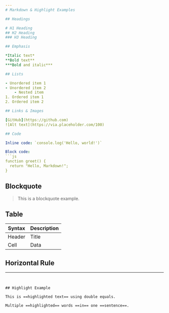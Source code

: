 ```yaml
---
# Markdown & Highlight Examples

## Headings

# H1 Heading
## H2 Heading
### H3 Heading

## Emphasis

*Italic text*  
**Bold text**  
***Bold and italic***

## Lists

- Unordered item 1
- Unordered item 2
    - Nested item
1. Ordered item 1
2. Ordered item 2

## Links & Images

[GitHub](https://github.com)  
![Alt text](https://via.placeholder.com/100)

## Code

Inline code: `console.log('Hello, world!')`

Block code:
```js
function greet() {
  return "Hello, Markdown!";
}
```

## Blockquote

> This is a blockquote example.

## Table

| Syntax | Description |
|--------|-------------|
| Header | Title       |
| Cell   | Data        |

## Horizontal Rule

---
```


## Highlight Example

This is ==highlighted text== using double equals.

Multiple ==highlighted== words ==in== one ==sentence==.
